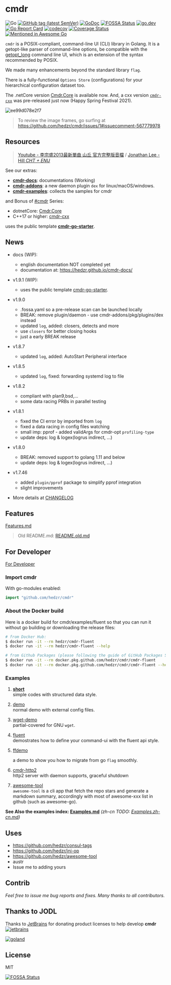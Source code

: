 # cmdr

<!-- [![Build Status](https://travis-ci.org/hedzr/cmdr.svg?branch=master)](https://travis-ci.org/hedzr/cmdr) -->
![Go](https://github.com/hedzr/cmdr/workflows/Go/badge.svg)
[![GitHub tag (latest SemVer)](https://img.shields.io/github/tag/hedzr/cmdr.svg?label=release)](https://github.com/hedzr/cmdr/releases)
[![GoDoc](https://img.shields.io/badge/godoc-reference-blue.svg?style=flat)](https://godoc.org/github.com/hedzr/cmdr) [![FOSSA Status](https://app.fossa.com/api/projects/git%2Bgithub.com%2Fhedzr%2Fcmdr.svg?type=shield)](https://app.fossa.com/projects/git%2Bgithub.com%2Fhedzr%2Fcmdr?ref=badge_shield)
[![go.dev](https://img.shields.io/badge/go.dev-reference-green)](https://pkg.go.dev/github.com/hedzr/cmdr)
[![Go Report Card](https://goreportcard.com/badge/github.com/hedzr/cmdr)](https://goreportcard.com/report/github.com/hedzr/cmdr)
[![codecov](https://codecov.io/gh/hedzr/cmdr/branch/master/graph/badge.svg)](https://codecov.io/gh/hedzr/cmdr)
[![Coverage Status](https://coveralls.io/repos/github/hedzr/cmdr/badge.svg?branch=master)](https://coveralls.io/github/hedzr/cmdr?branch=master)
[![Mentioned in Awesome Go](https://awesome.re/mentioned-badge.svg)](https://github.com/avelino/awesome-go#command-line)
<!-- https://gowalker.org/github.com/hedzr/cmdr -->

`cmdr` is a POSIX-compliant,  command-line UI (CLI) library in Golang.
It is a getopt-like parser of command-line options, 
be compatible with the [getopt_long](http://www.gnu.org/s/libc/manual/html_node/Argument-Syntax.html#Argument-Syntax) 
command line UI, which is an extension of the syntax recommended by POSIX.

We made many enhancements beyond the standard library `flag`.

There is a fully-functional `Options Store` (configurations) for your
hierarchical configuration dataset too.

The .netCore version [Cmdr.Core](https://github.com/hedzr/Cmdr.Core) is available now. And, a cxx version [`cmdr-cxx`](https://github.com/hedzr/cmdr-cxx) was pre-released just now (Happy Spring Festival 2021).

![ee99d078e2f7](https://user-images.githubusercontent.com/12786150/72876202-f49ee500-3d30-11ea-9de0-434bf8decf90.gif)
<!-- built by https://ezgif.com/ -->
> To review the image frames, go surfing at <https://github.com/hedzr/cmdr/issues/1#issuecomment-567779978>

## Resources

> [Youtube - 李宗盛2013最新單曲 山丘 官方完整版音檔](https://www.youtube.com/watch?v=_qNpR1Ew5jA) / [Jonathan Lee - Hill *CHT + ENU*](https://www.youtube.com/watch?v=FNlFe8ftBh0)




See our extras:

- [**cmdr-docs**](https://github.com/hedzr/cmdr-docs): documentations (Working)
- [**cmdr-addons**](https://github.com/hedzr/cmdr-addons): a new daemon plugin `dex` for linux/macOS/windows.
- [**cmdr-examples**](https://github.com/hedzr/cmdr-examples): collects the samples for cmdr

and Bonus of [#cmdr](https://github.com/topics/cmdr) Series:

- dotnetCore: [Cmdr.Core](https://github.com/hedzr/Cmdr.Core)
- C++17 or higher: [cmdr-cxx](https://github.com/hedzr/cmdr-cxx)

uses the public template [**cmdr-go-starter**](https://github.com/hedzr/cmdr-go-starter).

## News


- docs (WIP):
  - english documentation NOT completed yet
  - documentation at: https://hedzr.github.io/cmdr-docs/

- v1.9.1 (WIP):
  - uses the public template [cmdr-go-starter](https://github.com/hedzr/cmdr-go-starter).

- v1.9.0
  - .fossa.yaml so a pre-release scan can be launched locally
  - BREAK: remove plugin/daemon - use cmdr-addons/pkg/plugins/dex instead
  - updated `log`, added: closers, detects and more
  - use `closers` for better closing hooks
  - just a early BREAK release

- v1.8.7
  - updated `log`, added: AutoStart Peripheral interface

- v1.8.5
  - updated `log`, fixed: forwarding systemd log to file

- v1.8.2
  - compliant with plan9,bsd,...
  - some data racing PRBs in parallel testing

- v1.8.1
  - fixed the CI error by imported from `log`
  - fixed a data racing in config files watching
  - small imp: pprof - added validArgs for cmdr-opt `profiling-type`
  - update deps: log & logex(logrus indirect, ...)

- v1.8.0
  - BREAK: removed support to golang 1.11 and below
  - update deps: log & logex(logrus indirect, ...)

- v1.7.46
  - added `plugin/pprof` package to simplify pprof integration
  - slight improvements

- More details at [CHANGELOG](./CHANGELOG)



## Features

[Features.md](old/Features.md)

> Old README.md: [README.old.md](old/README.old.md)


## For Developer

[For Developer](old/Developer.md)

### Import cmdr

With go-modules enabled:

```go
import "github.com/hedzr/cmdr"
```


### About the Docker build

Here is a docker build for cmdr/examples/fluent so that you can run it without go building or downloading the release files:

```bash
# from Docker Hub:
$ docker run -it --rm hedzr/cmdr-fluent
$ docker run -it --rm hedzr/cmdr-fluent --help

# from Github Packages (please following the guide of GitHub Packages Site):
$ docker run -it --rm docker.pkg.github.com/hedzr/cmdr/cmdr-fluent
$ docker run -it --rm docker.pkg.github.com/hedzr/cmdr/cmdr-fluent --help
```


### Examples

1. [**short**](./examples/short/README.md)  
   simple codes with structured data style.

2. [demo](./examples/demo/README.md)  
   normal demo with external config files.

3. [wget-demo](./examples/wget-demo/README.md)  
   partial-covered for GNU `wget`.

4. [fluent](./examples/fluent)  
   demostrates how to define your command-ui with the fluent api style.

5. [ffdemo](./examples/ffdemo)

   a demo to show you how to migrate from go `flag` smoothly.

6. [cmdr-http2](https://github.com/hedzr/cmdr-http2)  
   http2 server with daemon supports, graceful shutdown

7. [awesome-tool](https://github.com/hedzr/awesome-tool)  
   `awesome-tool` is a cli app that fetch the repo stars and generate a markdown summary, accordingly with most of awesome-xxx list in github (such as awesome-go).
   


**See Also the examples index: [Examples.md](old/Examples.md)** *(zh-cn TODO: [Examples.zh-cn.md](old/Examples.zh-cn.md))*




## Uses

- https://github.com/hedzr/consul-tags
- https://github.com/hedzr/ini-op
- https://github.com/hedzr/awesome-tool
- austr
- Issue me to adding yours



## Contrib

*Feel free to issue me bug reports and fixes. Many thanks to all contributors.*


## Thanks to JODL

Thanks to [JetBrains](https://www.jetbrains.com/?from=cmdr) for donating product licenses to help develop **cmdr** [![jetbrains](https://gist.githubusercontent.com/hedzr/447849cb44138885e75fe46f1e35b4a0/raw/bedfe6923510405ade4c034c5c5085487532dee4/jetbrains-variant-4.svg)](https://www.jetbrains.com/?from=hedzr/cmdr)

[![goland](https://gist.githubusercontent.com/hedzr/447849cb44138885e75fe46f1e35b4a0/raw/ca8ac2694906f5650d585263dbabfda52072f707/logo-goland.svg)](https://www.jetbrains.com/?from=hedzr/cmdr)


## License

MIT


[![FOSSA Status](https://app.fossa.com/api/projects/git%2Bgithub.com%2Fhedzr%2Fcmdr.svg?type=large)](https://app.fossa.com/projects/git%2Bgithub.com%2Fhedzr%2Fcmdr?ref=badge_large)
